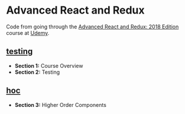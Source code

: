 # Advanced React and Redux

Code from going through the [Advanced React and Redux: 2018 Edition](https://www.udemy.com/react-redux-tutorial/) course at [Udemy](https://www.udemy.com).

## [testing](testing)

- **Section 1:** Course Overview
- **Section 2:** Testing

## [hoc](hoc)

- **Section 3:** Higher Order Components
